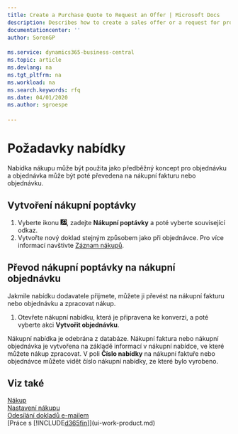 ```yaml
---
title: Create a Purchase Quote to Request an Offer | Microsoft Docs
description: Describes how to create a sales offer or a request for proposal (RFQ) document to record your offer to a customer to sell products under certain terms.
documentationcenter: ''
author: SorenGP

ms.service: dynamics365-business-central
ms.topic: article
ms.devlang: na
ms.tgt_pltfrm: na
ms.workload: na
ms.search.keywords: rfq
ms.date: 04/01/2020
ms.author: sgroespe

---
```

# Požadavky nabídky
Nabídka nákupu může být použita jako předběžný koncept pro objednávku a objednávka může být poté převedena na nákupní fakturu nebo objednávku.


## Vytvoření nákupní poptávky
1. Vyberte ikonu ![Žárovky, která otevře funkci Řekněte mi](media/ui-search/search_small.png "Řekněte mi, co chcete dělat"), zadejte  **Nákupní poptávky** a poté vyberte související odkaz.
2. Vytvořte nový doklad stejným způsobem jako při objednávce. Pro více informací navštivte [Záznam nákupů](purchasing-how-record-purchases.md).

## Převod nákupní poptávky na nákupní objednávku
Jakmile nabídku dodavatele přijmete, můžete ji převést na nákupní fakturu nebo objednávku a zpracovat nákup.

1. Otevřete nákupní nabídku, která je připravena ke konverzi, a poté vyberte akci **Vytvořit objednávku**.

Nákupní nabídka je odebrána z databáze. Nákupní faktura nebo nákupní objednávka je vytvořena na základě informací v nákupní nabídce, ve které můžete nákup zpracovat. V poli **Číslo nabídky** na nákupní faktuře nebo objednávce můžete vidět číslo nákupní nabídky, ze které bylo vyrobeno.

## Viz také
[Nákup](purchasing-manage-purchasing.md)  
[Nastavení nákupu](purchasing-setup-purchasing.md)  
[Odesílání dokladů e-mailem](ui-how-send-documents-email.md)  
[Práce s [!INCLUDE[d365fin](includes/d365fin_md.md)]](ui-work-product.md)
